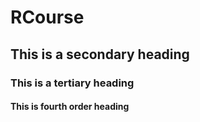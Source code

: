 # RCourse
## This is a secondary heading
### This is a tertiary heading
#### This is  fourth order heading
